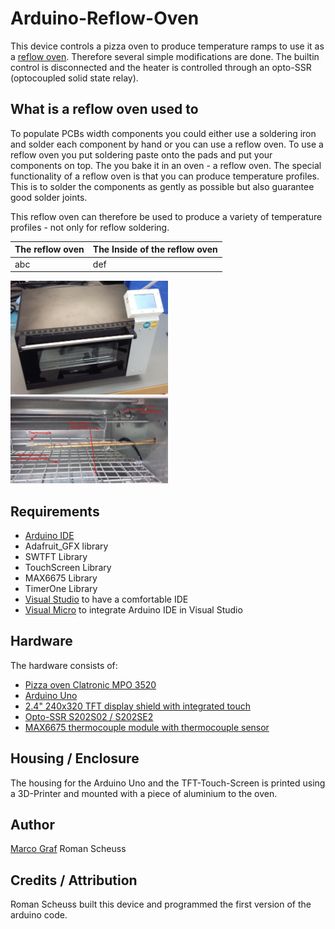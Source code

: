 # Arduino-Reflow-Oven
This device controls a pizza oven to produce temperature ramps to use it as a [reflow oven](https://en.wikipedia.org/wiki/Reflow_oven). Therefore
several simple modifications are done. The builtin control is disconnected and the heater is controlled
through an opto-SSR (optocoupled solid state relay).

## What is a reflow oven used to
To populate PCBs width components you could either use a soldering iron and solder each component by hand
or you can use a reflow oven. To use a reflow oven you put soldering paste onto the pads and put your
components on top. The you bake it in an oven - a reflow oven. The special functionality of a reflow oven
is that you can produce temperature profiles. This is to solder the components as gently as possible but
also guarantee good solder joints.

This reflow oven can therefore be used to produce a variety of temperature profiles - not only for reflow
soldering.


| The reflow oven | The Inside of the reflow oven |
| :--- | :--- |
| abc  | def |

<img src="Documentation/ReflowOven.jpg" alt="ReflowOven" width="50%"/>

<img src="Documentation/ReflowOven_Inside.jpg" alt="ReflowOven" width="50%"/>

## Requirements
* [Arduino IDE](https://www.arduino.cc/en/main/software)
* Adafruit_GFX library
* SWTFT Library
* TouchScreen Library
* MAX6675 Library
* TimerOne Library
* [Visual Studio](https://visualstudio.microsoft.com/) to have a comfortable IDE
* [Visual Micro](https://www.visualmicro.com/) to integrate Arduino IDE in Visual Studio

## Hardware
The hardware consists of:
* [Pizza oven Clatronic MPO 3520](https://www.clatronic.de/products/de/Elektro-Kleingeraete/Kleine-Backoefen/MPO-3520-Multi-Pizza-Ofen.html)
* [Arduino Uno](https://store.arduino.cc/arduino-uno-rev3)
* [2.4" 240x320 TFT display shield with integrated touch](https://www.aliexpress.com/item/ShengYang-1PCS-LCD-module-TFT-2-4-inch-TFT-LCD-screen-for-Arduino-UNO-R3-Board/32924291239.html)
* [Opto-SSR S202S02 / S202SE2](https://www.aliexpress.com/item/S202S02/32364561514.html)
* [MAX6675 thermocouple module with thermocouple sensor](https://www.aliexpress.com/item/2pcs-lot-MAX6675-K-type-Thermocouple-Temperature-Sensor-Temperature-0-800-Degrees-Module-Free-Shipping-Dropshipping/1843169664.html)

## Housing / Enclosure
The housing for the Arduino Uno and the TFT-Touch-Screen is printed using a 3D-Printer and mounted with a
piece of aluminium to the oven.

## Author
[Marco Graf](https://github.com/grafmar)
Roman Scheuss

## Credits / Attribution
Roman Scheuss built this device and programmed the first version of the arduino code.
